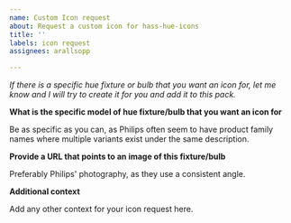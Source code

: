 ```yaml
---
name: Custom Icon request
about: Request a custom icon for hass-hue-icons
title: ''
labels: icon request
assignees: arallsopp

---
```


_If there is a specific hue fixture or bulb that you want an icon for, let me know and I will try to create it for you and add it to this pack._

**What is the specific model of hue fixture/bulb that you want an icon for**

Be as specific as you can, as Philips often seem to have product family names where multiple variants exist under the same description.

**Provide a URL that points to an image of this fixture/bulb**

Preferably Philips' photography, as they use a consistent angle.

**Additional context**

Add any other context for your icon request here.
